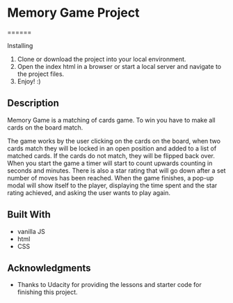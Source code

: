 # Memory Game Project
======

Installing

1. Clone or download the project into your local environment.
2. Open the index html in a browser or start a local server and navigate to the project files.
3. Enjoy! :)

## Description

Memory Game is a matching of cards game. To win you have to make all cards on the board match.

The game works by the user clicking on the cards on the board, when two cards match they will be locked in
an open position and added to a list of matched cards. If the cards do not match, they will be flipped back over.
When you start the game a timer will start to count upwards counting in seconds and minutes. There is also a star rating
that will go down after a set number of moves has been reached. When the game finishes, a pop-up modal will show itself to the
player, displaying the time spent and the star rating achieved, and asking the user wants to play again.

## Built With

- vanilla JS
- html
- CSS

## Acknowledgments

- Thanks to Udacity for providing the lessons and starter code for finishing this project.
